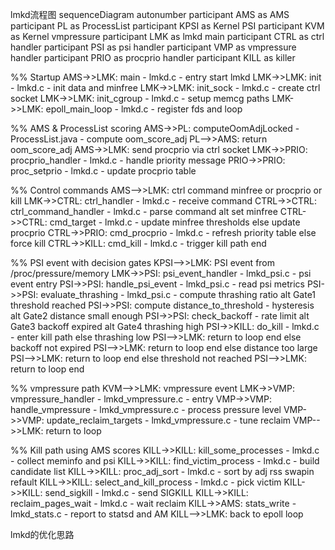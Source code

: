 lmkd流程图
sequenceDiagram
autonumber
participant AMS as AMS
participant PL as ProcessList
participant KPSI as Kernel PSI
participant KVM as Kernel vmpressure
participant LMK as lmkd main
participant CTRL as ctrl handler
participant PSI as psi handler
participant VMP as vmpressure handler
participant PRIO as procprio handler
participant KILL as killer

%% Startup
AMS->>LMK: main - lmkd.c - entry start lmkd
LMK->>LMK: init - lmkd.c - init data and minfree
LMK->>LMK: init_sock - lmkd.c - create ctrl socket
LMK->>LMK: init_cgroup - lmkd.c - setup memcg paths
LMK->>LMK: epoll_main_loop - lmkd.c - register fds and loop

%% AMS & ProcessList scoring
AMS->>PL: computeOomAdjLocked - ProcessList.java - compute oom_score_adj
PL-->>AMS: return oom_score_adj
AMS->>LMK: send procprio via ctrl socket
LMK->>PRIO: procprio_handler - lmkd.c - handle priority message
PRIO->>PRIO: proc_setprio - lmkd.c - update procprio table

%% Control commands
AMS-->>LMK: ctrl command minfree or procprio or kill
LMK->>CTRL: ctrl_handler - lmkd.c - receive command
CTRL->>CTRL: ctrl_command_handler - lmkd.c - parse command
alt set minfree
  CTRL->>CTRL: cmd_target - lmkd.c - update minfree thresholds
else update procprio
  CTRL->>PRIO: cmd_procprio - lmkd.c - refresh priority table
else force kill
  CTRL->>KILL: cmd_kill - lmkd.c - trigger kill path
end

%% PSI event with decision gates
KPSI-->>LMK: PSI event from /proc/pressure/memory
LMK->>PSI: psi_event_handler - lmkd_psi.c - psi event entry
PSI->>PSI: handle_psi_event - lmkd_psi.c - read psi metrics
PSI->>PSI: evaluate_thrashing - lmkd_psi.c - compute thrashing ratio
alt Gate1 threshold reached
  PSI->>PSI: compute distance_to_threshold - hysteresis
  alt Gate2 distance small enough
    PSI->>PSI: check_backoff - rate limit
    alt Gate3 backoff expired
      alt Gate4 thrashing high
        PSI->>KILL: do_kill - lmkd.c - enter kill path
      else thrashing low
        PSI-->>LMK: return to loop
      end
    else backoff not expired
      PSI-->>LMK: return to loop
    end
  else distance too large
    PSI-->>LMK: return to loop
  end
else threshold not reached
  PSI-->>LMK: return to loop
end

%% vmpressure path
KVM-->>LMK: vmpressure event
LMK->>VMP: vmpressure_handler - lmkd_vmpressure.c - entry
VMP->>VMP: handle_vmpressure - lmkd_vmpressure.c - process pressure level
VMP->>VMP: update_reclaim_targets - lmkd_vmpressure.c - tune reclaim
VMP-->>LMK: return to loop

%% Kill path using AMS scores
KILL->>KILL: kill_some_processes - lmkd.c - collect meminfo and psi
KILL->>KILL: find_victim_process - lmkd.c - build candidate list
KILL->>KILL: proc_adj_sort - lmkd.c - sort by adj rss swapin refault
KILL->>KILL: select_and_kill_process - lmkd.c - pick victim
KILL->>KILL: send_sigkill - lmkd.c - send SIGKILL
KILL->>KILL: reclaim_pages_wait - lmkd.c - wait reclaim
KILL->>AMS: stats_write - lmkd_stats.c - report to statsd and AM
KILL-->>LMK: back to epoll loop

lmkd的优化思路
